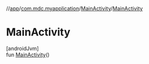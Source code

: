 //[app](../../../index.md)/[com.mdc.myapplication](../index.md)/[MainActivity](index.md)/[MainActivity](-main-activity.md)

# MainActivity

[androidJvm]\
fun [MainActivity](-main-activity.md)()
